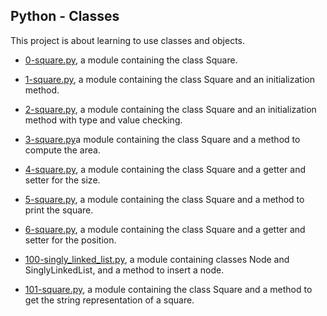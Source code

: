 ## Python - Classes

This project is about learning to use classes and objects.

* [0-square.py](https://github.com/gwendalminguy/holbertonschool-higher_level_programming/tree/main/python-classes/0-square.py), a module containing the class Square.

* [1-square.py](https://github.com/gwendalminguy/holbertonschool-higher_level_programming/tree/main/python-classes/1-square.py), a module containing the class Square and an initialization method.

* [2-square.py](https://github.com/gwendalminguy/holbertonschool-higher_level_programming/tree/main/python-classes/2-square.py), a module containing the class Square and an initialization method with type and value checking.

* [3-square.py](https://github.com/gwendalminguy/holbertonschool-higher_level_programming/tree/main/python-classes/3-square.py)a module containing the class Square and a method to compute the area.

* [4-square.py](https://github.com/gwendalminguy/holbertonschool-higher_level_programming/tree/main/python-classes/4-square.py), a module containing the class Square and a getter and setter for the size.

* [5-square.py](https://github.com/gwendalminguy/holbertonschool-higher_level_programming/tree/main/python-classes/5-square.py), a module containing the class Square and a method to print the square.

* [6-square.py](https://github.com/gwendalminguy/holbertonschool-higher_level_programming/tree/main/python-classes/6-square.py), a module containing the class Square and a getter and setter for the position.

* [100-singly_linked_list.py](https://github.com/gwendalminguy/holbertonschool-higher_level_programming/tree/main/python-classes/100-singly_linked_list.py), a module containing classes Node and SinglyLinkedList, and a method to insert a node.

* [101-square.py](https://github.com/gwendalminguy/holbertonschool-higher_level_programming/tree/main/python-classes/101-square.py), a module containing the class Square and a method to get the string representation of a square.
